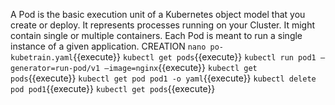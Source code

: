 A Pod is the basic execution unit of a Kubernetes object model that you create or deploy.
It represents processes running on your Cluster.
It might contain single or multiple containers.
Each Pod is meant to run a single instance of a given application. 
CREATION
`nano po-kubetrain.yaml`{{execute}}
`kubectl get pods`{{execute}}
`kubectl run pod1 –generator=run-pod/v1 –image=nginx`{{execute}}
`kubectl get pods`{{execute}}
`kubectl get pod pod1 -o yaml`{{execute}}
`kubectl delete pod pod1`{{execute}}
`kubectl get pods`{{execute}}
